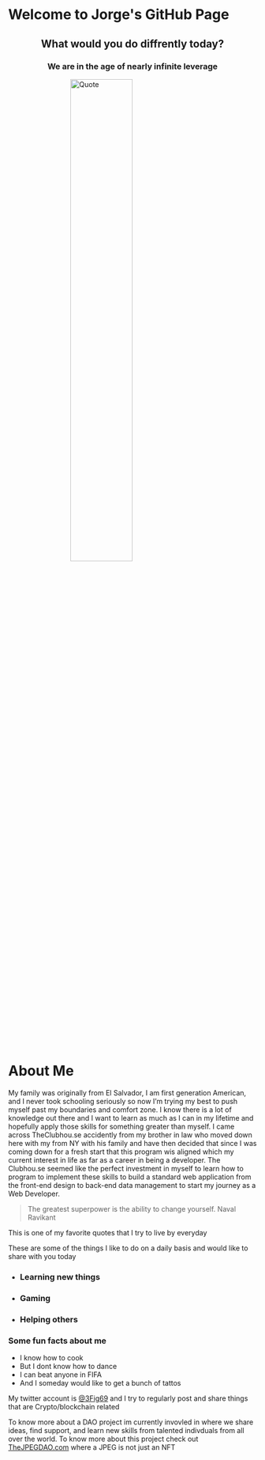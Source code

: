# Welcome to Jorge's GitHub Page


<html>
<head>
<meta name="viewport" content="width=device-width, initial-scale=1">
<style>
img {
  display: block;
  margin-left: auto;
  margin-right: auto;
}
</style>
</head>
<body>

<div style="text-align:center">
<h2>What would you do diffrently today?</h2>
<h3>We are in the age of nearly infinite leverage</h3></div>

<img src="https://upjourney.com/wp-content/uploads/2019/03/terence-mckenna-quotes-imagination-golden-pathway.jpg" alt="Quote" style="width:50%;">

</body>
</html>



# **About Me**

My family was originally from El Salvador, I am first generation American, and I never took schooling seriously so now I’m trying my best to push myself past my boundaries and comfort zone. I know there is a lot of knowledge out there and I want to learn as much as I can in my lifetime and hopefully apply those skills for something greater than myself. I came across TheClubhou.se accidently from my brother in law who moved down here with my from NY with his family and have then decided that since I was coming down for a fresh start that this program wis aligned which my current interest in life as far as a career in being a developer. The Clubhou.se seemed like the perfect investment in myself to learn how to program to implement these skills to build a standard web application from the front-end design to back-end data management to start my journey as a Web Developer.



> The greatest superpower is the ability to change yourself. Naval Ravikant

This is one of my favorite quotes that I try to live by everyday


These are some of the things I like to do on a daily basis and would like to share with you today

- ### Learning new things
- ### Gaming
- ### Helping others


### Some fun facts about me

- I know how to cook
- But I dont know how to dance
- I can beat anyone in FIFA
- And I someday would like to get a bunch of tattos 

My twitter account is [@3Fig69](https://twitter.com/3Fig69) and I try to regularly post and share things that are Crypto/blockchain related 

To know more about a DAO project im currently invovled in where we share ideas, find support, and learn new skills from talented indivduals from all over the world. To know more about this project check out [TheJPEGDAO.com](https://www.thejpegdao.com) where a JPEG is not just an NFT